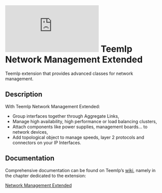 # ![stack](https://wiki.teemip.net/lib/exe/fetch.php?media=extensions:icons8-stack.png) TeemIp Network Management Extended
TeemIp extension that provides advanced classes for network management.


## Description

With TeemIp Network Management Extended:

- Group interfaces together through Aggregate Links,
- Manage high availability, high performance or load balancing clusters,
- Attach components like power supplies, management boards… to network devices,
- Add topological object to manage speeds, layer 2 protocols and connectors on your IP Interfaces.
    

## Documentation

Comprehensive documentation can be found on TeemIp’s [wiki][1], namely in the chapter dedicated to the extension:

[Network Management Extended][2]

[1]: https://wiki.teemip.net
[2]: https://wiki.teemip.net/doku.php?id=extensions:teemip-network-mgmt-extended
